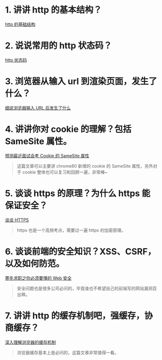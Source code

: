 # 1. 讲讲 http 的基本结构？

[http 的基础结构](http://47.98.159.95/my_blog/http/001.html#%E8%B5%B7%E5%A7%8B%E8%A1%8C)

# 2. 说说常用的 http 状态码？

[http 状态码](http://47.98.159.95/my_blog/http/004.html#_1xx)

# 3. 浏览器从输入 url 到渲染页面，发生了什么？

[细说浏览器输入 URL 后发生了什么](https://juejin.im/post/6844904054074654728)

# 4. 讲讲你对 cookie 的理解？包括 SameSite 属性。

[预测最近面试会考 Cookie 的 SameSite 属性](https://juejin.im/post/6844904095711494151)

> 这篇文章可以主要讲 chrome80 新增的 cookie 的 SameSite 属性，另外对于 cookie 整体也可以复习和回顾一遍，非常棒~

# 5. 谈谈 https 的原理？为什么 https 能保证安全？

[谈谈 HTTPS](https://juejin.im/post/6844903504046211079)

> https 也是一个高频考点，需要过一遍 https 的加密原理。

# 6. 谈谈前端的安全知识？XSS、CSRF，以及如何防范。

[寒冬求职之你必须要懂的 Web 安全](https://juejin.im/post/5cd6ad7a51882568d3670a8e)

> 安全问题也是很多公司必问的，毕竟谁也不希望自己的前端写的网站漏洞百出嘛。

# 7. 讲讲 http 的缓存机制吧，强缓存，协商缓存？

[深入理解浏览器的缓存机制](https://www.jianshu.com/p/54cc04190252)

> 浏览器缓存基本上是必问的，这篇文章非常值得一看。
